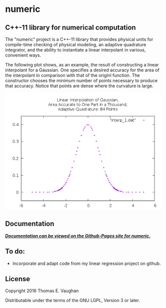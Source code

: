 
# numeric

## C++-11 library for numerical computation

The "numeric" project is a C++-11 library that provides physical units for
compile-time checking of physical modeling, an adaptive quadrature integrator,
and the ability to instantiate a linear interpolant in various, convenient
ways.

The following plot shows, as an example, the result of constructing a linear
interpolant for a Gaussian.  One specifies a desired accuracy for the area of
the interpolant in comparison with that of the originl function.  The
constructor chooses the minimum number of points necessary to produce that
accuracy.  Notice that points are dense where the curvature is large.

![Interpolant of Gaussian for Tolerance=1.0E-03 on Value of Integral](docs/examples/interp_1.png)

## Documentation

***[Documentation can be viewed on the Github-Pages site for numeric.](https://tevaughan.github.io/numeric/doxygen-html)***

## To do:

 - Incorporate and adapt code from my linear regression project on github.

## License

Copyright 2016
Thomas E. Vaughan

Distributable under the terms of the GNU LGPL, Version 3 or later.

